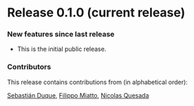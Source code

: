 # Release 0.1.0 (current release)

### New features since last release

* This is the initial public release.

### Contributors

This release contains contributions from (in alphabetical order):

[Sebastián Duque](https://github.com/sduquemesa), [Filippo Miatto](https://github.com/ziofil), [Nicolas Quesada](https://github.com/nquesada)
